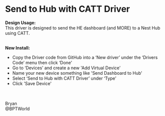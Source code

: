 # Send to Hub with CATT Driver
<b>Design Usage:</b><br>
This driver is designed to send the HE dashboard (and MORE) to a Nest Hub using CATT.<br><br>

<b>New Install:</b><br>
* Copy the Driver code from GitHub into a ‘New driver’ under the ‘Drivers Code’ menu then click ‘Done’
* Go to ‘Devices’ and create a new 'Add Virtual Device'
* Name your new device something like 'Send Dashboard to Hub'
* Select ‘Send to Hub with CATT Driver’ under ‘Type’
* Click 'Save Device'

<br><br>
Bryan<br>
@BPTWorld
